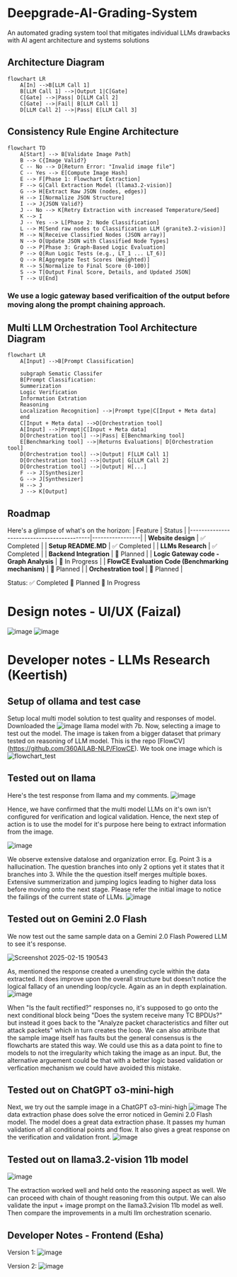 # Deepgrade-AI-Grading-System
An automated grading system tool that mitigates individual LLMs drawbacks with AI agent architecture and systems solutions

## Architecture Diagram

```mermaid
flowchart LR
    A[In] -->B[LLM Call 1]
    B[LLM Call 1] -->|Output 1|C[Gate]
    C[Gate] -->|Pass| D[LLM Call 2]
    C[Gate] -->|Fail| B[LLM Call 1]
    D[LLM Call 2] -->|Pass| E[LLM Call 3]
```

## Consistency Rule Engine Architecture

```mermaid
flowchart TD
    A[Start] --> B[Validate Image Path]
    B --> C{Image Valid?}
    C -- No --> D[Return Error: "Invalid image file"]
    C -- Yes --> E[Compute Image Hash]
    E --> F[Phase 1: Flowchart Extraction]
    F --> G[Call Extraction Model (llama3.2-vision)]
    G --> H[Extract Raw JSON (nodes, edges)]
    H --> I[Normalize JSON Structure]
    I --> J{JSON Valid?}
    J -- No --> K[Retry Extraction with increased Temperature/Seed]
    K --> I
    J -- Yes --> L[Phase 2: Node Classification]
    L --> M[Send raw nodes to Classification LLM (granite3.2-vision)]
    M --> N[Receive Classified Nodes (JSON array)]
    N --> O[Update JSON with Classified Node Types]
    O --> P[Phase 3: Graph-Based Logic Evaluation]
    P --> Q[Run Logic Tests (e.g., LT_1 ... LT_6)]
    Q --> R[Aggregate Test Scores (Weighted)]
    R --> S[Normalize to Final Score (0-100)]
    S --> T[Output Final Score, Details, and Updated JSON]
    T --> U[End]
```
### We use a logic gateway based verificaition of the output before moving along the prompt chaining approach.

## Multi LLM Orchestration Tool Architecture Diagram
```mermaid
flowchart LR
    A[Input] -->B[Prompt Classification]
    
    subgraph Sematic Classifer
    B[Prompt Classification:
    Summerization
    Logic Verification
    Information Extration
    Reasoning
    Localization Recognition] -->|Prompt type|C[Input + Meta data]
    end
    C[Input + Meta data] -->D[Orchestration tool]
    A[Input] -->|Prompt|C[Input + Meta data]
    D[Orchestration tool] -->|Pass| E[Benchmarking tool]
    E[Benchmarking tool] -->|Returns Evaluations| D[Orchestration tool]
    D[Orchestration tool] -->|Output| F[LLM Call 1]
    D[Orchestration tool] -->|Output| G[LLM Call 2]
    D[Orchestration tool] -->|Output| H[...]
    F --> J[Synthesizer]
    G --> J[Synthesizer]
    H --> J
    J --> K[Output]
```

## Roadmap
Here's a glimpse of what's on the horizon:
| Feature                                   | Status          |
|-------------------------------------------|-----------------|
| **Website design**       | ✅ Completed    |
| **Setup README.MD**           | ✅ Completed    |
| **LLMs Research**           | ✅ Completed    |
| **Backend Integration**              |  📝 Planned   |
| **Logic Gateway code - Graph Analysis**              |  🔄 In Progress  |
| **FlowCE Evaluation Code (Benchmarking mechanism)**              |  📝 Planned   |
| **Orchestration tool**              |  📝 Planned   |

Status:
✅ Completed
📝 Planned
🔄 In Progress

# Design notes - UI/UX (Faizal)
![image](https://github.com/user-attachments/assets/b02ddeeb-422b-4482-ad1c-99f3ea11a947)
![image](https://github.com/user-attachments/assets/58cd8ff4-c391-4442-9474-4c7d78ce9b85)

# Developer notes - LLMs Research (Keertish)

## Setup of ollama and test case
Setup local multi model solution to test quality and responses of model. Downloaded the ![image](https://github.com/user-attachments/assets/228ff3c6-f958-4160-91dd-9758c811bd69) llama model with 7b. Now, selecting a image to test out the model. The image is taken from a bigger dataset that primary tested on reasoning of LLM model. This is the repo [FlowCV] (https://github.com/360AILAB-NLP/FlowCE). We took one image which is ![flowchart_test](https://github.com/user-attachments/assets/3387fa4c-da76-4f37-ac2b-7e357ceacc13)

## Tested out on llama
Here's the test response from llama and my comments. 
![image](https://github.com/user-attachments/assets/03231278-7c68-4494-8859-be44b57b32ae)


Hence, we have confirmed that the multi model LLMs on it's own isn't configured for verification and logical validation. Hence, the next step of action is to use the model for it's purpose here being to extract information from the image.

![image](https://github.com/user-attachments/assets/e59e7468-3564-4881-ae3b-a1f543eba9a7)

We observe extensive datalose and organization error. Eg. Point 3 is a hallucination. The question branches into only 2 options yet it states that it branches into 3. While the the question itself merges multiple boxes. Extensive summerization and jumping logics leading to higher data loss before moving onto the next stage. Please refer the initial image to notice the failings of the current state of LLMs. ![image](https://github.com/user-attachments/assets/4aa530f9-9e50-4163-93c9-86e9054c2bd7)


## Tested out on Gemini 2.0 Flash
We now test out the same sample data on a Gemini 2.0 Flash Powered LLM to see it's response.

![Screenshot 2025-02-15 190543](https://github.com/user-attachments/assets/8e10b9c1-4b53-4bbb-8a32-205e599a4967)

As, mentioned the response created a unending cycle within the data extracted. It does improve upon the overall structure but doesn't notice the logical fallacy of an unending loop/cycle. Again as an in depth explaination. ![image](https://github.com/user-attachments/assets/ccabc271-ce5d-4b5d-8a2b-9a179ea7dd68)

When "Is the fault rectified?" responses no, it's supposed to go onto the next conditional block being "Does the system receive many TC BPDUs?" but instead it goes back to the "Analyze packet characteristics and filter out attack packets" which in turn creates the loop. We can also attribute that the sample image itself has faults but the general consensus is the flowcharts are stated this way. We could use this as a data point to fine to models to not the irregularity which taking the image as an input. But, the alternative arguement could be that with a better logic based validation or verfication mechanism we could have avoided this mistake.

## Tested out on ChatGPT o3-mini-high
Next, we try out the sample image in a ChatGPT o3-mini-high ![image](https://github.com/user-attachments/assets/26b3aac8-310d-4c4e-9157-a5008a7922ca) The data extraction phase does solve the error noticed in Gemini 2.0 Flash model. The model does a great data extraction phase. It passes my human validation of all conditional points and flow. It also gives a great response on the verification and validation front. ![image](https://github.com/user-attachments/assets/cacaad8b-acbd-41c5-bfe3-447873c1ade5)

## Tested out on llama3.2-vision 11b model
![image](https://github.com/user-attachments/assets/97b54322-66e3-4d96-8f84-aa8373e3cb50)

The extraction worked well and held onto the reasoning aspect as well. We can proceed with chain of thought reasoning from this output. We can also validate the input + image prompt on the llama3.2vision 11b model as well. Then compare the improvements in a multi llm orchestration scenario.

## Developer Notes - Frontend (Esha)
Version 1:
![image](https://github.com/user-attachments/assets/34813e0c-13e8-4a11-b3d7-565e911e10ab)

Version 2:
![image](https://github.com/user-attachments/assets/e7163923-a172-48de-8643-3f331b59651f)



